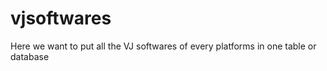 # vjsoftwares
Here we want to put all the VJ softwares of every platforms in one table or database 
